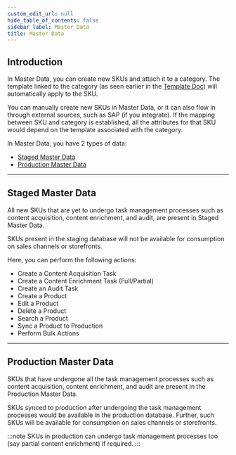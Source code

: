 ```yaml
---
custom_edit_url: null
hide_table_of_contents: false
sidebar_label: Master Data
title: Master Data
---
```


## Introduction

In Master Data, you can create new SKUs and attach it to a category. The template linked to the category (as seen earlier in the [Template Doc](/docs/pim/template/create-templates#category-mapping)) will automatically apply to the SKU.

You can manually create new SKUs in Master Data, or it can also flow in through external sources, such as SAP (if you integrate). If the mapping between SKU and category is established, all the attributes for that SKU would depend on the template associated with the category.

In Master Data, you have 2 types of data:

* [Staged Master Data](#staged-master-data)
* [Production Master Data](#production-master-data)

---

## Staged Master Data

All new SKUs that are yet to undergo task management processes such as content acquisition, content enrichment, and audit, are present in Staged Master Data.

SKUs present in the staging database will not be available for consumption on sales channels or storefronts. 

Here, you can perform the following actions:

* Create a Content Acquisition Task
* Create a Content Enrichment Task (Full/Partial)
* Create an Audit Task
* Create a Product
* Edit a Product
* Delete a Product
* Search a Product
* Sync a Product to Production 
* Perform Bulk Actions

---

## Production Master Data

SKUs that have undergone all the task management processes such as content acquisition, content enrichment, and audit are present in the Production Master Data.

SKUs synced to production after undergoing the task management processes would be available in the production database. Further, such SKUs will be available for consumption on sales channels or storefronts. 

:::note
SKUs in production can undergo task management processes too (say partial content enrichment) if required.
:::
